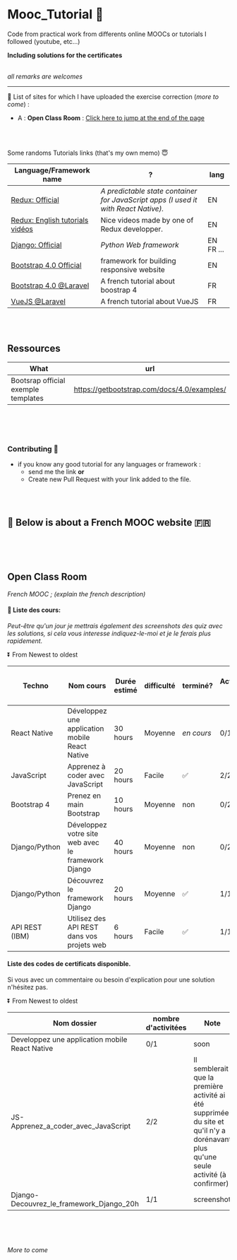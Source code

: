 # Mooc_Tutorial :construction_worker:
Code from practical work from differents online MOOCs or tutorials I followed (youtube, etc...)

**Including solutions for the certificates**
<br><br>

_all remarks are welcomes_

------



:necktie: List of sites for which I have uploaded the exercise correction (_more to come_) :
- A : **Open Class Room** : [Click here to jump at the end of the page](#open-class-room)


<br>
<br>


Some randoms Tutorials links (that's my own memo) :innocent:

Language/Framework name | ? | lang
---- |---- |----
[Redux: Official](https://redux.js.org/) | _A predictable state container for JavaScript apps (I used it with React Native)._ | EN
[Redux: English tutorials vidéos](https://egghead.io/courses/getting-started-with-redux) | Nice videos made by one of Redux developper. |EN
[Django: Official](https://www.djangoproject.com/) | _Python Web framework_ | EN FR ...
[Bootstrap 4.0 Official](https://getbootstrap.com/docs/4.1/getting-started/introduction/) | framework for building responsive website | EN
[Bootstrap 4.0 @Laravel](https://laravel.sillo.org/bootstrap-4) | A french tutorial about boostrap 4 | FR
[VueJS @Laravel](http://laravel.sillo.org/vue-js) | A french tutorial about VueJS | FR

<br>
<br>

## Ressources

What | url
---- |----
Bootsrap official exemple templates | https://getbootstrap.com/docs/4.0/examples/

<br>
<br>
<br>

### Contributing :pill:
* if you know any good tutorial for any languages or framework :
    * send me the link **or**
    * Create new Pull Request with your link added to the file.

<br>
<br>

## :leaves: Below is about a French MOOC website :fr:

<br>
<br>
<br>


## Open Class Room
_French MOOC ; (explain the french description)_

#### :orange_book: Liste des cours:
_Peut-être qu'un jour je mettrais également des screenshots des quiz avec les solutions, si cela vous interesse indiquez-le-moi et je le ferais plus rapidement._

:arrow_double_down: From Newest to oldest

Techno | Nom cours | Durée estimé | difficulté | terminé? | Activités ? | lien vers le cours
--- |--- |--- |--- |--- |--- |--- |
React Native | Développez une application mobile React Native | 30 hours | Moyenne | _en cours_ | 0/1 | [lien](https://openclassrooms.com/fr/courses/4902061-developpez-une-application-mobile-react-native)
JavaScript | Apprenez à coder avec JavaScript | 20 hours | Facile | :white_check_mark: | 2/2 | [lien](https://openclassrooms.com/fr/courses/2984401-apprenez-a-coder-avec-javascript)
Bootstrap 4 | Prenez en main Bootstrap | 10 hours | Moyenne | non | 0/2 | [lien](https://openclassrooms.com/fr/courses/1885491-prenez-en-main-bootstrap)
Django/Python | Développez votre site web avec le framework Django | 40 hours | Moyenne | non | 0/2 | [lien](https://openclassrooms.com/fr/courses/1871271-developpez-votre-site-web-avec-le-framework-django)
Django/Python | Découvrez le framework Django | 20 hours | Moyenne | :white_check_mark: | 1/1 | [lien](https://openclassrooms.com/fr/courses/4425076-decouvrez-le-framework-django)
API REST (IBM) | Utilisez des API REST dans vos projets web | 6 hours | Facile | :white_check_mark: | 1/1 | [lien](https://openclassrooms.com/fr/courses/3449001-utilisez-des-api-rest-dans-vos-projets-web)



#### Liste des codes de certificats disponible. 

Si vous avec un commentaire ou besoin d'explication pour une solution n'hésitez pas.

:arrow_double_down: From Newest to oldest

Nom dossier | nombre d'activitées | Note
--- |--- |--- 
Developpez une application mobile React Native | 0/1 | soon
JS-Apprenez_a_coder_avec_JavaScript | 2/2 | Il semblerait que la première activité ai été supprimée du site et qu'il n'y a dorénavant plus qu'une seule activité (à confirmer)
Django-Decouvrez_le_framework_Django_20h | 1/1 | screenshot




<br>
<br>
<br>


    

_More to come_

